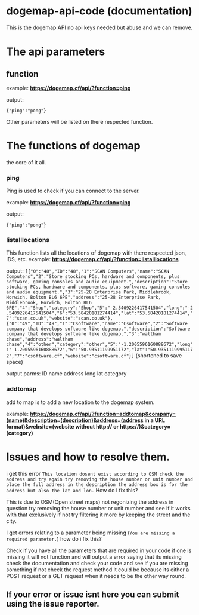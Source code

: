 
# dogemap-api-code (documentation)

This is the dogemap API no api keys needed but abuse and we can remove.

# The api parameters

## function

example: **https://dogemap.cf/api/?function=ping**

output:

    {"ping":"pong"}

Other parameters will be listed on there respected function.

# The functions of dogemap
the core of it all.


### ping

Ping is used to check if you can connect to the server.

example: **https://dogemap.cf/api/?function=ping**

output:

    {"ping":"pong"}
### listalllocations
This function lists all the locations of dogemap with there respected json, IDS, etc.
example: **https://dogemap.cf/api/?function=listalllocations**

output: `[{"0":"48","ID":"48","1":"SCAN Computers","name":"SCAN Computers","2":"Store stocking PCs, hardware and components, plus software, gaming consoles and audio equipment.","description":"Store stocking PCs, hardware and components, plus software, gaming consoles and audio equipment.","3":"25-28 Enterprise Park, Middlebrook, Horwich, Bolton BL6 6PE","address":"25-28 Enterprise Park, Middlebrook, Horwich, Bolton BL6 6PE","4":"Shop","category":"Shop","5":"-2.5409226417541504","long":"-2.5409226417541504","6":"53.58420181274414","lat":"53.58420181274414","7":"scan.co.uk","website":"scan.co.uk"},{"0":"49","ID":"49","1":"Csoftware","name":"Csoftware","2":"Software company that develops software like dogemap.","description":"Software company that develops software like dogemap.","3":"waltham chase","address":"waltham chase","4":"other","category":"other","5":"-1.2005596160888672","long":"-1.2005596160888672","6":"50.93511199951172","lat":"50.93511199951172","7":"csoftware.cf","website":"csoftware.cf"}]` (shortened to save space)

output parms:
ID
name
address
long
lat
category

### addtomap
add to map is to add a new location to the dogemap system.

example: **https://dogemap.cf/api/?function=addtomap&company=(name)&description=(description)&address=(address in a URL format)&website=(website without http:// or https://)&category=(category)**


# Issues and how to resolve them.


i get this error `This location dosent exist according to OSM check the address and try again try removing the house number or unit number and place the full address in the description the address box is for the address but also the lat and lon.` How do i fix this?

This is due to OSM(Open street maps) not regonizing the address in question try removing the house number or unit number and see if it works with that exclusively if not try filtering it more by keeping the street and the city.

I get errors relating to a parameter being missing (`You are missing a required parameter.`) how do i fix this?

Check if you have all the parameters that are required in your code if one is missing it will not function and will output a error saying that its missing check the documentation and check your code and see if you are missing something if not check the request method it could be because its either a POST request or a GET request when it needs to be the other way round.

## If your error or issue isnt here you can submit using the issue reporter.
